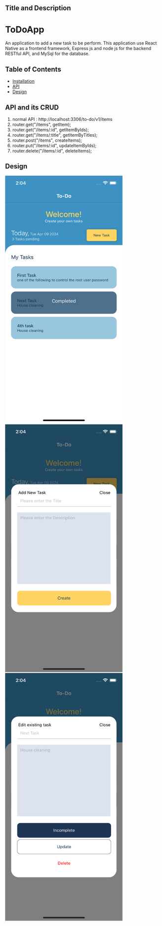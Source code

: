 ## Title and Description

# ToDoApp

An application to add a new task to be perform. This application use React Native as a frontend framework, Express js and node js for the backend RESTful API, and MySql for the database.

## Table of Contents

- [Installation](#installation)
- [API](#API)
- [Design](#design)

## API and its CRUD

1. normal API : http://localhost:3306/to-do/v1/items
2. router.get("/items", getItem);
3. router.get("/items/:id", getItemByIds);
4. router.get("/items/:title", getItemByTitles);
5. router.post("/items", createItems);
6. router.put("/items/:id", updateItemByIds);
7. router.delete("/items/:id", deleteItems);

## Design

<img src="https://github.com/syedmhdarif/node-rest-api/blob/main/To-do-app/backend/assets/screenshot1.png" alt="Home page" width="380" height="800">
<img src="https://github.com/syedmhdarif/node-rest-api/blob/main/To-do-app/backend/assets/screenshot2.png" alt="Add New Task" width="380" height="800">
<img src="https://github.com/syedmhdarif/node-rest-api/blob/main/To-do-app/backend/assets/screenshot3.png" alt="Edit/delete/update existing task" width="380" height="800">

